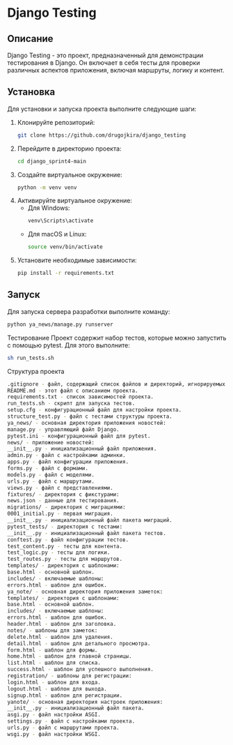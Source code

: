 # Django Testing

## Описание
Django Testing - это проект, предназначенный для демонстрации тестирования в Django. Он включает в себя тесты для проверки различных аспектов приложения, включая маршруты, логику и контент.

## Установка
Для установки и запуска проекта выполните следующие шаги:

1. Клонируйте репозиторий:
    ```bash
    git clone https://github.com/drugojkira/django_testing
    ```
2. Перейдите в директорию проекта:
    ```bash
    cd django_sprint4-main
    ```
3. Создайте виртуальное окружение:
    ```bash
    python -m venv venv
    ```
4. Активируйте виртуальное окружение:
    - Для Windows:
        ```bash
        venv\Scripts\activate
        ```
    - Для macOS и Linux:
        ```bash
        source venv/bin/activate
        ```
5. Установите необходимые зависимости:
    ```bash
    pip install -r requirements.txt
    ```

## Запуск
Для запуска сервера разработки выполните команду:
```bash
python ya_news/manage.py runserver
```

Тестирование
Проект содержит набор тестов, которые можно запустить с помощью pytest. Для этого выполните:
```bash
sh run_tests.sh
```

Структура проекта
```bash
.gitignore - файл, содержащий список файлов и директорий, игнорируемых Git.
README.md - этот файл с описанием проекта.
requirements.txt - список зависимостей проекта.
run_tests.sh - скрипт для запуска тестов.
setup.cfg - конфигурационный файл для настройки проекта.
structure_test.py - файл с тестами структуры проекта.
ya_news/ - основная директория приложения новостей:
manage.py - управляющий файл Django.
pytest.ini - конфигурационный файл для pytest.
news/ - приложение новостей:
__init__.py - инициализационный файл приложения.
admin.py - файл с настройками админки.
apps.py - файл конфигурации приложения.
forms.py - файл с формами.
models.py - файл с моделями.
urls.py - файл с маршрутами.
views.py - файл с представлениями.
fixtures/ - директория с фикстурами:
news.json - данные для тестирования.
migrations/ - директория с миграциями:
0001_initial.py - первая миграция.
__init__.py - инициализационный файл пакета миграций.
pytest_tests/ - директория с тестами:
__init__.py - инициализационный файл пакета тестов.
conftest.py - файл конфигурации тестов.
test_content.py - тесты для контента.
test_logic.py - тесты для логики.
test_routes.py - тесты для маршрутов.
templates/ - директория с шаблонами:
base.html - основной шаблон.
includes/ - включаемые шаблоны:
errors.html - шаблон для ошибок.
ya_note/ - основная директория приложения заметок:
templates/ - директория с шаблонами:
base.html - основной шаблон.
includes/ - включаемые шаблоны:
errors.html - шаблон для ошибок.
header.html - шаблон для заголовка.
notes/ - шаблоны для заметок:
delete.html - шаблон для удаления.
detail.html - шаблон для детального просмотра.
form.html - шаблон для формы.
home.html - шаблон для главной страницы.
list.html - шаблон для списка.
success.html - шаблон для успешного выполнения.
registration/ - шаблоны для регистрации:
login.html - шаблон для входа.
logout.html - шаблон для выхода.
signup.html - шаблон для регистрации.
yanote/ - основная директория настроек приложения:
__init__.py - инициализационный файл пакета.
asgi.py - файл настройки ASGI.
settings.py - файл с настройками проекта.
urls.py - файл с маршрутами проекта.
wsgi.py - файл настройки WSGI.
```

